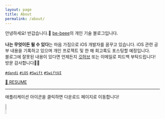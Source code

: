 ```yaml
---
layout: page
title: About
permalink: /about/
---
```


안녕하세요! 반갑습니다.👋 [be-beee](https://github.com/Be-beee)의 개인 기술 블로그입니다. 
<br>
<br>
**나는 무엇이든 될 수 있다**는 마음 가짐으로 iOS 개발자를 꿈꾸고 있습니다. iOS 관련 공부 내용을 기록하고 있으며 개인 프로젝트 및 한 해 회고록도 포스팅할 예정입니다.<br>
블로그에 잘못된 내용이 있다면 언제든지 [깃허브](https://github.com/Be-beee/Be-beee.github.io/issues) 또는 이메일로 피드백 부탁드립니다! <br>방문 감사합니다🙇‍♀️

[`#dandi`](https://be-beee.github.io/tags/#dandi) [`#iOS`](https://be-beee.github.io/tags/#ios)  [`#Swift`](https://be-beee.github.io/tags/#swift) [`#SwiftUI`](https://be-beee.github.io/tags/#swiftui)

[🚀 RESUME](https://www.notion.so/BoKyung-Seo-d9317de203654a7db7a0ff05df6c0dee)


---
애플리케이션 아이콘을 클릭하면 다운로드 페이지로 이동합니다!

<div>
    <a href="https://apps.apple.com/kr/app/dandi-%EB%94%94%EB%8D%B0%EC%9D%B4-%EA%B4%80%EB%A6%AC/id1565728718">
        <img src="{{ site.baseurl }}/images/dandi_images/Icon.png" width="9%">
    </a>
</div>


